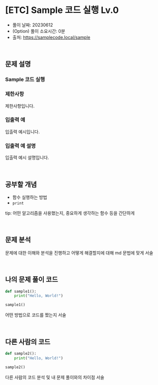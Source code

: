# [ETC] Sample 코드 실행 Lv.0

- 풀이 날짜: 20230612
- (Option) 풀이 소요시간: 0분
- 출처: <https://samplecode.local/sample>

<br />

## 문제 설명

### Sample 코드 실행

### 제한사항

제한사항입니다.

### 입출력 예

입출력 예시입니다.

### 입출력 예 설명

입출력 예시 설명입니다.

<br />

## 공부할 개념

- 함수 실행하는 방법
- `print`

tip: 어떤 알고리즘을 사용했는지, 중요하게 생각하는 함수 등을 간단하게

<br />

## 문제 분석

문제에 대한 이해와 분석을 진행하고 어떻게 해결할지에 대해 md 문법에 맞게 서술

<br />

## 나의 문제 풀이 코드

```python
def sample1():
    print("Hello, World!")

sample1()
```

어떤 방법으로 코드를 짰는지 서술

<br />

## 다른 사람의 코드

```python
def sample2():
    print("Hello, World!")

sample2()
```

다른 사람의 코드 분석 및 내 문제 풀이와의 차이점 서술
